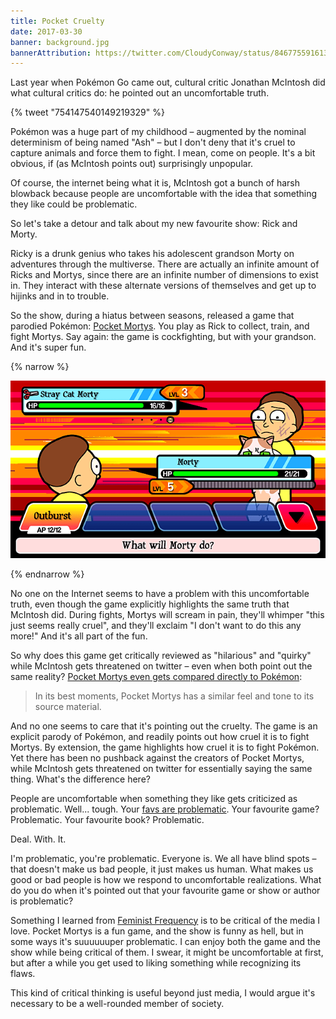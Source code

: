 ```yaml
---
title: Pocket Cruelty
date: 2017-03-30
banner: background.jpg
bannerAttribution: https://twitter.com/CloudyConway/status/846775591613468673
---
```


Last year when Pokémon Go came out, cultural critic Jonathan McIntosh did what cultural critics do: he pointed out an uncomfortable truth.

{% tweet "754147540149219329" %}

Pokémon was a huge part of my childhood – augmented by the nominal determinism of being named "Ash" – but I don't deny that it's cruel to capture animals and force them to fight. I mean, come on people. It's a bit obvious, if (as McIntosh points out) surprisingly unpopular.

Of course, the internet being what it is, McIntosh got a bunch of harsh blowback because people are uncomfortable with the idea that something they like could be problematic.

So let's take a detour and talk about my new favourite show: Rick and Morty.

Ricky is a drunk genius who takes his adolescent grandson Morty on adventures through the multiverse. There are actually an infinite amount of Ricks and Mortys, since there are an infinite number of dimensions to exist in. They interact with these alternate versions of themselves and get up to hijinks and in to trouble.

So the show, during a hiatus between seasons, released a game that parodied Pokémon: [Pocket Mortys](https://itunes.apple.com/us/app/rick-and-morty-pocket-mortys/id992640880?mt=8). You play as Rick to collect, train, and fight Mortys. Say again: the game is cockfighting, but with your grandson. And it's super fun.

{% narrow %}

![Pocket Morty's Screenshot](pm.png)

{% endnarrow %}

No one on the Internet seems to have a problem with this uncomfortable truth, even though the game explicitly highlights the same truth that McIntosh did. During fights, Mortys will scream in pain, they'll whimper "this just seems really cruel", and they'll exclaim "I don't want to do this any more!" And it's all part of the fun.

So why does this game get critically reviewed as "hilarious" and "quirky" while McIntosh gets threatened on twitter – even when both point out the same reality? [Pocket Mortys even gets compared directly to Pokémon](http://www.ign.com/articles/2016/01/12/rick-and-morty-pocket-mortys-review):

> In its best moments, Pocket Mortys has a similar feel and tone to its source material.

And no one seems to care that it's pointing out the cruelty. The game is an explicit parody of Pokémon, and readily points out how cruel it is to fight Mortys. By extension, the game highlights how cruel it is to fight Pokémon. Yet there has been no pushback against the creators of Pocket Mortys, while McIntosh gets threatened on twitter for essentially saying the same thing. What's the difference here?

People are uncomfortable when something they like gets criticized as problematic. Well... tough. Your [favs are problematic](https://medium.com/matter/admit-it-your-fave-is-problematic-2dfa692f557b). Your favourite game? Problematic. Your favourite book? Problematic.

Deal. With. It.

I'm problematic, you're problematic. Everyone is. We all have blind spots – that doesn't make us bad people, it just makes us human. What makes us good or bad people is how we respond to uncomfortable realizations. What do you do when it's pointed out that your favourite game or show or author is problematic?

Something I learned from [Feminist Frequency](https://feministfrequency.com) is to be critical of the media I love. Pocket Mortys is a fun game, and the show is funny as hell, but in some ways it's suuuuuuper problematic. I can enjoy both the game and the show while being critical of them. I swear, it might be uncomfortable at first, but after a while you get used to liking something while recognizing its flaws.

This kind of critical thinking is useful beyond just media, I would argue it's necessary to be a well-rounded member of society.
